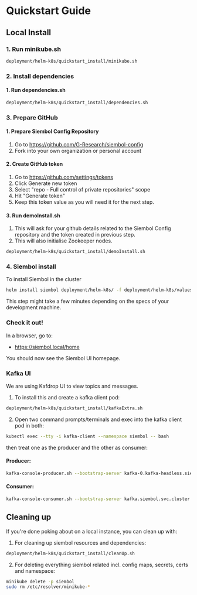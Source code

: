 Quickstart Guide
================

Local Install
----------------

### 1. Run minikube.sh

```bash
deployment/helm-k8s/quickstart_install/minikube.sh
```

### 2. Install dependencies
#### 1. Run dependencies.sh
```bash
deployment/helm-k8s/quickstart_install/dependencies.sh
```

### 3. Prepare GitHub

#### 1. Prepare Siembol Config Repository

1. Go to https://github.com/G-Research/siembol-config
2. Fork into your own organization or personal account

#### 2. Create GitHub token

1. Go to https://github.com/settings/tokens
2. Click Generate new token
4. Select "repo - Full control of private repositories" scope
5. Hit "Generate token"
6. Keep this token value as you will need it for the next step.

#### 3. Run demoInstall.sh
1. This will ask for your github details related to the Siembol Config repository and the token created in previous step.
2. This will also initialise Zookeeper nodes.

```bash
deployment/helm-k8s/quickstart_install/demoInstall.sh
```

### 4. Siembol install

To install Siembol in the cluster

```bash
helm install siembol deployment/helm-k8s/ -f deployment/helm-k8s/values.yaml -n=siembol
```

This step might take a few minutes depending on the specs of your development machine.

### Check it out!

In a browser, go to:

  * https://siembol.local/home

You should now see the Siembol UI homepage.

### Kafka UI

We are using Kafdrop UI to view topics and messages. 
1. To install this and create a kafka client pod:
```bash
deployment/helm-k8s/quickstart_install/kafkaExtra.sh
```
2. Open two command prompts/terminals and exec into the kafka client pod in both:
 ```bash
 kubectl exec --tty -i kafka-client --namespace siembol -- bash
 ```
 then treat one as the producer and the other as consumer:
 #### Producer:
 ```bash
 kafka-console-producer.sh --bootstrap-server kafka-0.kafka-headless.siembol.svc.cluster.local:9092 --topic aws.cloudtrail
 ```
 #### Consumer:
 ```bash
 kafka-console-consumer.sh --bootstrap-server kafka.siembol.svc.cluster.local:9092 --topic aws.cloudtrail --from-beginning
 ```

## Cleaning up
If you're done poking about on a local instance, you can clean up with:

1. For cleaning up siembol resources and dependencies:
```bash 
deployment/helm-k8s/quickstart_install/cleanUp.sh
```
2. For deleting everything siembol related incl. config maps, secrets, certs and namespace:
```bash
minikube delete -p siembol
sudo rm /etc/resolver/minikube-*
```